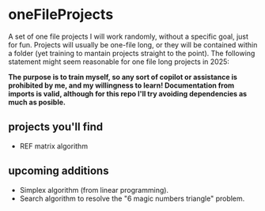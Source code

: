 # oneFileProjects

A set of one file projects I will work randomly, without a specific goal, just for fun. Projects will usually be one-file long, or they will be contained within a folder (yet training to mantain projects straight to the point). The following statement might seem reasonable for one file long projects in 2025:

**The purpose is to train myself, so any sort of copilot or assistance is prohibited by me, and my willingness to learn! Documentation from imports is valid, although for this repo I'll try avoiding dependencies as much as posible.**

## projects you'll find

- REF matrix algorithm

## upcoming additions

- Simplex algorithm (from linear programming).
- Search algorithm to resolve the "6 magic numbers triangle" problem.
